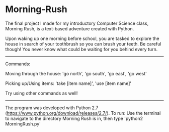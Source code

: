# Morning-Rush
The final project I made for my introductory Computer Science class, Morning Rush, is a text-based adventure created with Python.

Upon waking up one morning before school, you are tasked to explore the house in search of your toothbrush so you can brush your teeth. Be careful though! You never know what could be waiting for you behind every turn.

-----------------------------------------------------------------------------------------
Commands:

Moving through the house: 
'go north', 
'go south', 
'go east', 
'go west'

Picking up/Using items: 
'take [item name]', 
'use [item name]'

Try using other commands as well!

------------------------------------------------------------------------------------------

The program was developed with Python 2.7 (https://www.python.org/download/releases/2.7/).
To run: Use the terminal to navigate to the directory Morning Rush is in, then type 'python2 MorningRush.py'

